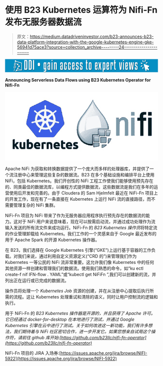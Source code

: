 # 使用 B23 Kubernetes 运算符为 Nifi-Fn 发布无服务器数据流

> 原文：<https://medium.datadriveninvestor.com/b23-announces-b23-data-platform-integration-with-the-google-kubernetes-engine-gke-56941d75ace3?source=collection_archive---------24----------------------->

[![](img/7cc63ccd0dff2f0db21131aa5fac9cea.png)](http://www.track.datadriveninvestor.com/1B9E)

**Announcing Serverless Data Flows using B23 Kubernetes Operator for Nifi-Fn**

![](img/a8c0fe250eef73b35a3652404a0d90d2.png)

Apache NiFi 为获取和转换数据提供了一个庞大而多样的处理器库，并提供了一个流注册中心来管理这些复杂的数据流。B23 在多个基础设施和编排平台上使用 NiFi，包括 Kubernetes。我们开创性的 NiFi 工程工作使我们能够使用预先存在的、同类最佳的数据流库，以编程方式提供数据流，这些数据流是我们在多年的运营使用后开发和完善的。由于 Cloudera 的 Sam Hjelmfelt 最近在 NiFi-Fn 项目上的开发工作，现在有了一条直接在 Kubernetes 上运行 NiFi 流的直接路径，而不需要管理复杂的 NiFi 集群。

NiFi-Fn 项目为 NiFi 带来了作为无服务器应用程序执行预先存在的数据流的能力。这对于 NiFi 用户来说意味着，现在可以按需启动流，并通过成功处理作为流输入发送的所有流文件来成功运行。NiFi-Fn 的 *B23 Kubernetes 操作员*将特定流的作业管理卸载给 Kubernetes。我们工作的一个灵感来自于 Google 最近发布的用于 Apache Spark 的开源 Kubernetes 操作器。

在 B23，我们选择在 Google Kubernetes 引擎(“GKE”)上运行基于容器的工作负载。对我们来说，通过利用自定义资源定义(“CRD 的”)来管理我们作为 Kubernetes 一等公民的 NiFi 流非常重要。这允许我们像 Kubernetes 中的任何其他资源一样创建和管理我们的数据流。使用我们熟悉的命令，如“ku ectl create-f nif IFN-flow . YAML”或“kubectl get NiFiFn ”,我们可以创建新的流，并列出正在运行或已完成的数据流。

操作员将处理一个 *Kubernetes Job* 资源的创建，并在从注册中心提取后执行所需的流程。这让 Kubernetes 处理重试和清除的语义，同时让用户控制流的逻辑和执行。

用于 NiFi-Fn 的 *B23 Kubernetes 操作器是开源的，并且获得了 Apache 许可。它已经通过 docker-for-desktop 在本地进行了测试，并通过 Google Kubernetes 引擎在云中进行了测试。关于如何改进这一新功能，我们有许多想法，我们期待着与 NiFi 社区密切合作，进一步开发它。如果您想亲自试用这个操作符，请前往 github 库开始:[https://github.com/b23llc/nifi-fn-operator](https://github.com/b23llc/nifi-fn-operator)*

NiFi-Fn 项目的 JIRA 入场券:[https://issues.apache.org/jira/browse/NIFI-5922](https://issues.apache.org/jira/browse/NIFI-5922)